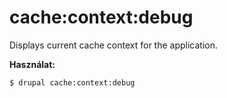 # cache:context:debug
Displays current cache context for the application.

**Használat:**
```
$ drupal cache:context:debug
```
